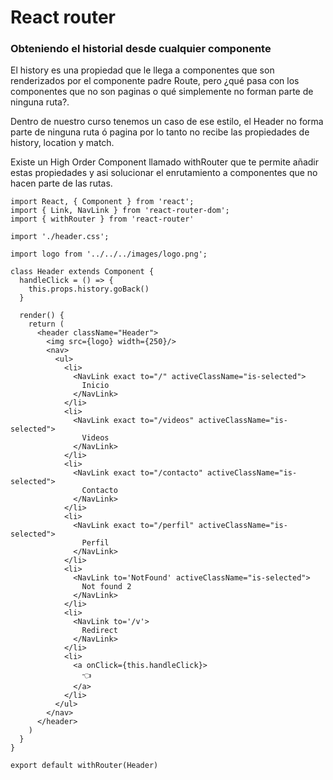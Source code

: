 # React router

### Obteniendo el historial desde cualquier componente

El history es una propiedad que le llega a componentes que son renderizados por el componente padre Route, pero ¿qué pasa con los componentes que no son paginas o qué simplemente no forman parte de ninguna ruta?.

Dentro de nuestro curso tenemos un caso de ese estilo, el Header no forma parte de ninguna ruta ó pagina por lo tanto no recibe las propiedades de history, location y match.

Existe un High Order Component llamado withRouter que te permite añadir estas propiedades y asi solucionar el enrutamiento a componentes que no hacen parte de las rutas.

```
import React, { Component } from 'react';
import { Link, NavLink } from 'react-router-dom';
import { withRouter } from 'react-router'

import './header.css';

import logo from '../../../images/logo.png';

class Header extends Component {
  handleClick = () => {
    this.props.history.goBack()
  }

  render() {
    return (
      <header className="Header">
        <img src={logo} width={250}/>
        <nav>
          <ul>
            <li>
              <NavLink exact to="/" activeClassName="is-selected">
                Inicio
              </NavLink>
            </li>
            <li>
              <NavLink exact to="/videos" activeClassName="is-selected">
                Videos
              </NavLink>
            </li>
            <li>
              <NavLink exact to="/contacto" activeClassName="is-selected">
                Contacto
              </NavLink>
            </li>
            <li>
              <NavLink exact to="/perfil" activeClassName="is-selected">
                Perfil
              </NavLink>
            </li>
            <li>
              <NavLink to='NotFound' activeClassName="is-selected">
                Not found 2
              </NavLink>
            </li>
            <li>
              <NavLink to='/v'>
                Redirect
              </NavLink>
            </li>
            <li>
              <a onClick={this.handleClick}>
                👈
              </a>
            </li>
          </ul>
        </nav>
      </header>
    )
  }
}

export default withRouter(Header)
```